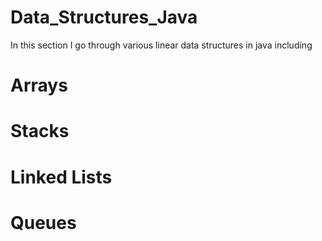 # Data_Structures_Java
In this section I go through various linear data structures in java including 
# Arrays
# Stacks
# Linked Lists
# Queues
